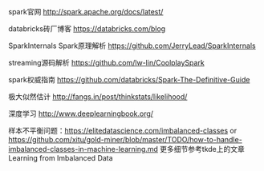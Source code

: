spark官网 http://spark.apache.org/docs/latest/

databricks砖厂博客 https://databricks.com/blog

SparkInternals Spark原理解析 https://github.com/JerryLead/SparkInternals

streaming源码解析 https://github.com/lw-lin/CoolplaySpark

spark权威指南 https://github.com/databricks/Spark-The-Definitive-Guide

极大似然估计 http://fangs.in/post/thinkstats/likelihood/

深度学习 http://www.deeplearningbook.org/

样本不平衡问题：https://elitedatascience.com/imbalanced-classes or  https://github.com/xitu/gold-miner/blob/master/TODO/how-to-handle-imbalanced-classes-in-machine-learning.md 更多细节参考tkde上的文章Learning from Imbalanced Data
